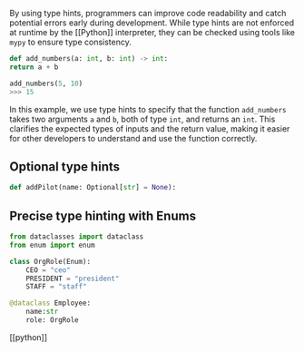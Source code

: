 By using type hints, programmers can improve code readability and catch potential errors early during development. While type hints are not enforced at runtime by the [[Python]] interpreter, they can be checked using tools like `mypy` to ensure type consistency.

```python
def add_numbers(a: int, b: int) -> int:
return a + b  

add_numbers(5, 10)  
>>> 15
```

In this example, we use type hints to specify that the function `add_numbers` takes two arguments `a` and `b`, both of type `int`, and returns an `int`. This clarifies the expected types of inputs and the return value, making it easier for other developers to understand and use the function correctly.

## Optional type hints

```python
def addPilot(name: Optional[str] = None):
```

## Precise type hinting with Enums

```python
from dataclasses import dataclass
from enum import enum

class OrgRole(Enum):
    CEO = "ceo"
    PRESIDENT = "president"
    STAFF = "staff"

@dataclass Employee:
    name:str
    role: OrgRole
```

[[python]]